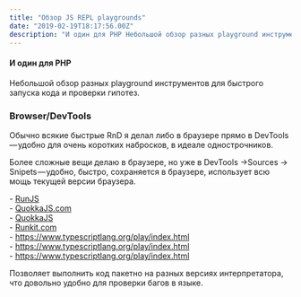 ```yaml
---
title: "Обзор JS REPL playgrounds"
date: "2019-02-19T18:17:56.00Z"
description: "И один для PHP Небольшой обзор разных playground инструментов для быстрого запуска кода и проверки гипотез.  Browser/DevTools Об"
---
```


<h4>И один для PHP</h4>
<p>Небольшой обзор разных playground инструментов для быстрого запуска кода и проверки гипотез.</p>
<h3>Browser/DevTools</h3>
<p>Обычно всякие быстрые RnD я делал либо в браузере прямо в DevTools — удобно для очень коротких набросков, в идеале однострочников.</p>
<p>Более сложные вещи делаю в браузере, но уже в DevTools →Sources → Snipets — удобно, быстро, сохраняется в браузере, использует всю мощь текущей версии браузера.</p>
- <a href="https://projects.lukehaas.me/runjs/" target="_blank" rel="noopener noreferrer">RunJS</a> <br/>
- <a href="https://quokkajs.com/" target="_blank" rel="noopener noreferrer">QuokkaJS.com</a> <br/>
- <a href="https://quokkajs.com/" target="_blank" rel="noopener noreferrer">QuokkaJS</a> <br/>
- <a href="https://runkit.com/" target="_blank" rel="noopener noreferrer">Runkit.com</a> <br/>
- <a href="https://www.typescriptlang.org/play/index.html">https://www.typescriptlang.org/play/index.html</a> <br/>
- <a href="https://www.typescriptlang.org/play/index.html">https://www.typescriptlang.org/play/index.html</a> <br/>
- <a href="https://www.typescriptlang.org/play/index.html">https://www.typescriptlang.org/play/index.html</a> <br/>

<p>Позволяет выполнить код пакетно на разных версиях интерпретатора, что довольно удобно для проверки багов в языке.</p>


